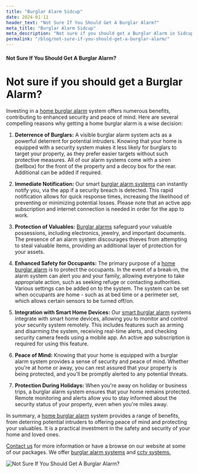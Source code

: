 ```yaml
---
title: "Burglar Alarm Sidcup"
date: 2024-01-11
header_text: "Not Sure If You Should Get A Burglar Alarm?"
meta_title: "Burglar Alarm Sidcup"
meta_description: "Not sure if you should get a Burglar Alarm in Sidcup? Call us on 020 8302 4065"
permalink: "/blog/not-sure-if-you-should-get-a-burglar-alarm/"
---
```


#### Not Sure If You Should Get A Burglar Alarm?

# Not sure if you should get a Burglar Alarm?

Investing in a [home burglar alarm](/categories/burglar-alarms/) system offers numerous benefits, contributing to enhanced security and peace of mind. Here are several compelling reasons why getting a home burglar alarm is a wise decision:

1.  **Deterrence of Burglars:** A visible burglar alarm system acts as a powerful deterrent for potential intruders. Knowing that your home is equipped with a security system makes it less likely for burglars to target your property, as they prefer easier targets without such protective measures. All of our alarm systems come with a siren (bellbox) for the front of the property and a decoy box for the rear. Additional can be added if required.

2.  **Immediate Notification:** Our smart [burglar alarm systems](/categories/burglar-alarms/) can instantly notify you, via the app if a security breach is detected. This rapid notification allows for quick response times, increasing the likelihood of preventing or minimizing potential losses. Please note that an active app subscription and internet connection is needed in order for the app to work.

3.  **Protection of Valuables:** [Burglar alarms](/categories/burglar-alarms/) safeguard your valuable possessions, including electronics, jewelry, and important documents. The presence of an alarm system discourages thieves from attempting to steal valuable items, providing an additional layer of protection for your assets.

4.  **Enhanced Safety for Occupants:** The primary purpose of a [home burglar alarm](/categories/burglar-alarms/) is to protect the occupants. In the event of a break-in, the alarm system can alert you and your family, allowing everyone to take appropriate action, such as seeking refuge or contacting authorities. Various settings can be added on to the system. The system can be set when occupants are home - such as at bed time or a perimeter set, which allows certain sensors to be turned off/on.

5.  **Integration with Smart Home Devices:** Our [smart burglar alarm](/categories/burglar-alarms/) systems integrate with smart home devices, allowing you to monitor and control your security system remotely. This includes features such as arming and disarming the system, receiving real-time alerts, and checking security camera feeds using a mobile app. An active app subscription is required for using this feature.

6.  **Peace of Mind:** Knowing that your home is equipped with a burglar alarm system provides a sense of security and peace of mind. Whether you\'re at home or away, you can rest assured that your property is being protected, and you\'ll be promptly alerted to any potential threats.

7.  **Protection During Holidays:** When you\'re away on holiday or business trips, a burglar alarm system ensures that your home remains protected. Remote monitoring and alerts allow you to stay informed about the security status of your property, even when you\'re miles away.

In summary, a [home burglar alarm](/categories/burglar-alarms/) system provides a range of benefits, from deterring potential intruders to offering peace of mind and protecting your valuables. It is a practical investment in the safety and security of your home and loved ones.

[Contact us](/contact/) for more information or have a browse on our website at some of our packages. We offer [burglar alarm systems](/categories/burglar-alarms/) and [cctv systems.](/categories/cctv/)

![Not Sure If You Should Get A Burglar Alarm?](https://res.cloudinary.com/kbs/image/upload/smwzk5k5btoaxgxr9gps.jpg)